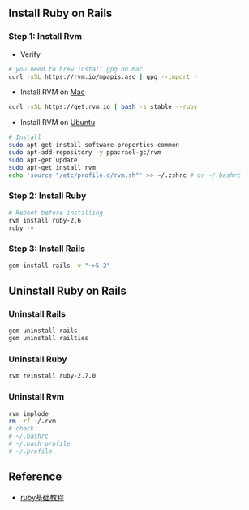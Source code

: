 ## Install Ruby on Rails
### Step 1: Install Rvm
- Verify
```sh
# you need to brew install gpg on Mac
curl -sSL https://rvm.io/mpapis.asc | gpg --import -
```
- Install RVM on [Mac](https://rvm.io/)
```sh
curl -sSL https://get.rvm.io | bash -s stable --ruby
```
- Install RVM on [Ubuntu](https://rvm.io/rvm/install#ubuntu)
```sh
# Install
sudo apt-get install software-properties-common
sudo apt-add-repository -y ppa:rael-gc/rvm
sudo apt-get update
sudo apt-get install rvm
echo 'source "/etc/profile.d/rvm.sh"' >> ~/.zshrc # or ~/.bashrc
```
### Step 2: Install Ruby
```sh
# Reboot before installing
rvm install ruby-2.6
ruby -v
```

### Step 3: Install Rails
```sh
gem install rails -v "~>5.2"
```

## Uninstall Ruby on Rails
### Uninstall Rails
```sh
gem uninstall rails
gem uninstall railties
```
### Uninstall Ruby
```sh
rvm reinstall ruby-2.7.0
```
### Uninstall Rvm
```sh
rvm implode
rm -rf ~/.rvm
# check
# ~/.bashrc
# ~/.bash_profile
# ~/.profile
```


## Reference
- [ruby基础教程](https://www.kancloud.cn/imxieke/ruby-base/107295)